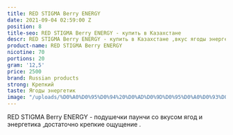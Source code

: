 ```yaml
---
title: RED STIGMA Berry ENERGY
date: 2021-09-04 02:59:00 Z
position: 8
title-seo: RED STIGMA Berry ENERGY - купить в Казахстане
descr: RED STIGMA Berry ENERGY - купить в Казахстане ,вкус ягоды энергетик
product-name: RED STIGMA Berry ENERGY
nicotine: 70
portions: 20
gram: '12,5'
price: 2500
brand: Russian products
strong: Крепкий
taste: Ягоды энергетик
image: "/uploads/%D0%A0%D0%95%D0%94%20%D0%AD%D0%9D%D0%95%D0%A0%D0%93%D0%95%D0%A2%D0%98%D0%9A.png"
---
```


RED STIGMA Berry ENERGY - подушечки паунчи со вкусом ягод и энергетика ,достаточно крепкие ощущение .
